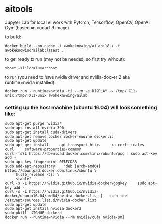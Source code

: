 # aitools
Jupyter Lab for local AI work with Pytorch, Tensorflow, OpenCV, OpenAI Gym (based on cudagl 9 image)

to build:
```
docker build --no-cache -t awokeknowing/ailab:18.4 -t awokeknowing/ailab:latest .
```

to get ready to run (may not be needed, so first try without):
```
xhost +si:localuser:root
```
to run (you need to have nvidia driver and nvidia-docker 2 aka runtime=nvidia installed):
```
docker run --runtime=nvidia -ti --rm -e DISPLAY -v /tmp/.X11-unix:/tmp/.X11-unix awokeknowing/ailab
```


### setting up the host machine (ubuntu 16.04) will look something like:

```
sudo apt-get purge nvidia*
sudo apt install nvidia-390
sudo apt-get install cuda-drivers
sudo apt-get remove docker docker-engine docker.io
sudo apt-get update
sudo apt-get install     apt-transport-https     ca-certificates     curl     software-properties-common
curl -fsSL https://download.docker.com/linux/ubuntu/gpg | sudo apt-key add -
sudo apt-key fingerprint 0EBFCD88
sudo add-apt-repository    "deb [arch=amd64] https://download.docker.com/linux/ubuntu \
     $(lsb_release -cs) \
     stable"
curl -s -L https://nvidia.github.io/nvidia-docker/gpgkey |   sudo apt-key add -
curl -s -L https://nvidia.github.io/nvidia-docker/ubuntu16.04/amd64/nvidia-docker.list |   sudo tee /etc/apt/sources.list.d/nvidia-docker.list
sudo apt-get update
sudo apt-get install nvidia-docker2
sudo pkill -SIGHUP dockerd
docker run --runtime=nvidia --rm nvidia/cuda nvidia-smi
```
